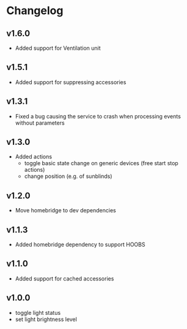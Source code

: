 # Changelog

## v1.6.0
* Added support for Ventilation unit

## v1.5.1
* Added support for suppressing accessories

## v1.3.1
* Fixed a bug causing the service to crash when processing events without parameters

## v1.3.0
* Added actions
    * toggle basic state change on generic devices (free start stop actions)
    * change position (e.g. of sunblinds)

## v1.2.0
* Move homebridge to dev dependencies

## v1.1.3
* Added homebridge dependency to support HOOBS

## v1.1.0
* Added support for cached accessories

## v1.0.0
* toggle light status
* set light brightness level
